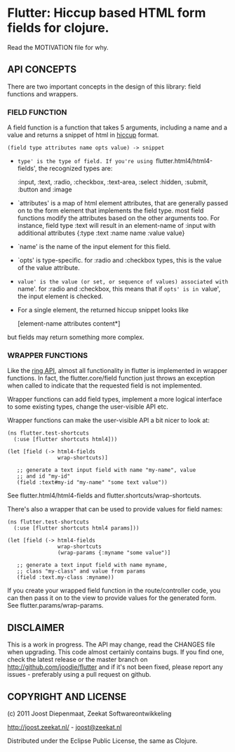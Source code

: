 # Flutter: Hiccup based HTML form fields for clojure.

Read the MOTIVATION file for why.

## API CONCEPTS

There are two important concepts in the design of this library:
field functions and wrappers.

### FIELD FUNCTION

A field function is a function that takes 5 arguments, including a
name and a value and returns a snippet of html in [hiccup](https://github.com/weavejester/hiccup) format.

    (field type attributes name opts value) -> snippet

  * `type' is the type of field. If you're using
  `flutter.html4/html4-fields', the recognized types are:

     :input, :text, :radio, :checkbox, :text-area, :select
     :hidden, :submit, :button and :image 

  * `attributes' is a map of html element attributes, that are
generally passed on to the form element that implements the field
type. most field functions modify the attributes based on the other
arguments too. For instance, field type :text will result in an
element-name of :input with additional attributes {:type :text :name
name :value value}

  * `name' is the name of the input element for this field.

  * `opts' is type-specific. for :radio and :checkbox types, this is
the value of the value attribute.

  * `value' is the value (or set, or sequence of values) associated
with `name'. for :radio and :checkbox, this means that if `opts' is in
`value', the input element is checked.

  * For a single element, the returned hiccup snippet looks like

    [element-name attributes content*]

  but fields may return something more complex.

### WRAPPER FUNCTIONS

Like the [ring API](https://github.com/mmcgrana/ring/blob/master/SPEC), almost all functionality in flutter is implemented
in wrapper functions. In fact, the flutter.core/field function just
throws an exception when called to indicate that the requested field
is not implemented.

Wrapper functions can add field types, implement a more logical
interface to some existing types, change the user-visible API etc.

Wrapper functions can make the user-visible API a bit nicer to
look at:

    (ns flutter.test-shortcuts
      (:use [flutter shortcuts html4]))

    (let [field (-> html4-fields
                    wrap-shortcuts)]

       ;; generate a text input field with name "my-name", value
       ;; and id "my-id"
       (field :text#my-id "my-name" "some text value"))

See flutter.html4/html4-fields and flutter.shortcuts/wrap-shortcuts.

There's also a wrapper that can be used to provide values for field
names:

    (ns flutter.test-shortcuts
      (:use [flutter shortcuts html4 params]))

    (let [field (-> html4-fields
                    wrap-shortcuts
                    (wrap-params {:myname "some value")]

       ;; generate a text input field with name myname,
       ;; class "my-class" and value from params
       (field :text.my-class :myname))

If you create your wrapped field function in the route/controller code,
you can then pass it on to the view to provide values for the generated
form. See flutter.params/wrap-params.

## DISCLAIMER

This is a work in progress. The API may change, read the CHANGES file
when upgrading. This code almost certainly contains bugs. If you find
one, check the latest release or the master branch on 
http://github.com/joodie/flutter and if it's not been fixed, please
report any issues - preferably using a pull request on github.

## COPYRIGHT AND LICENSE

(c) 2011 Joost Diepenmaat, Zeekat Softwareontwikkeling

http://joost.zeekat.nl/  - joost@zeekat.nl

Distributed under the Eclipse Public License, the same as Clojure.


